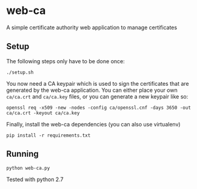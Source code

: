 # web-ca

A simple certificate authority web application to manage certificates


## Setup

The following steps only have to be done once:

```
./setup.sh
```

You now need a CA keypair which is used to sign the certificates that are generated by the web-ca application.
You can either place your own `ca/ca.crt` and `ca/ca.key` files, or you can generate a new keypair like so:

```
openssl req -x509 -new -nodes -config ca/openssl.cnf -days 3650 -out ca/ca.crt -keyout ca/ca.key
```

Finally, install the web-ca dependencies (you can also use virtualenv)

```
pip install -r requirements.txt
```


## Running

```
python web-ca.py
```

Tested with python 2.7
